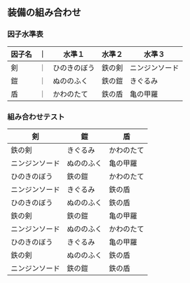 ## 装備の組み合わせ

### 因子水準表

|因子名|｜|水準１|水準２|水準３|
|--|--|--|--|--|
|剣|｜|ひのきのぼう|鉄の剣|ニンジンソード|
|鎧|｜|ぬののふく|鉄の鎧|きぐるみ|
|盾|｜|かわのたて|鉄の盾|亀の甲羅|

### 組み合わせテスト

|剣|鎧|盾|
|--|--|--|
|鉄の剣|きぐるみ|かわのたて|
|ニンジンソード|ぬののふく|亀の甲羅|
|ひのきのぼう|鉄の鎧|かわのたて|
|ニンジンソード|きぐるみ|鉄の盾|
|ひのきのぼう|ぬののふく|鉄の盾|
|鉄の剣|鉄の鎧|亀の甲羅|
|ニンジンソード|ぬののふく|かわのたて|
|ひのきのぼう|きぐるみ|亀の甲羅|
|鉄の剣|ぬののふく|鉄の盾|
|ニンジンソード|鉄の鎧|鉄の盾|

